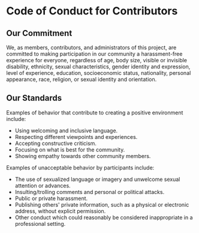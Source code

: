 # Code of Conduct for Contributors

## Our Commitment

We, as members, contributors, and administrators of this project, are committed to making participation in our community a harassment-free experience for everyone, regardless of age, body size, visible or invisible disability, ethnicity, sexual characteristics, gender identity and expression, level of experience, education, socioeconomic status, nationality, personal appearance, race, religion, or sexual identity and orientation.

## Our Standards

Examples of behavior that contribute to creating a positive environment include:

- Using welcoming and inclusive language.
- Respecting different viewpoints and experiences.
- Accepting constructive criticism.
- Focusing on what is best for the community.
- Showing empathy towards other community members.

Examples of unacceptable behavior by participants include:

- The use of sexualized language or imagery and unwelcome sexual attention or advances.
- Insulting/trolling comments and personal or political attacks.
- Public or private harassment.
- Publishing others' private information, such as a physical or electronic address, without explicit permission.
- Other conduct which could reasonably be considered inappropriate in a professional setting.
